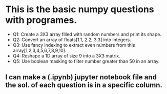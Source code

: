 # This is the basic numpy questions with programes.
- Q1: Create a 3X3 array filled with random numbers and print its shape.
- Q2: Convert an array of floats[1.1, 2.2, 3.3] into integers.
- Q3: Use fancy indexing to extract even numbers from this array[1,2,3,4,5,6,7,8,9,10].
- Q4: Reshape a 1D array of size 9 into a 3X3 matrix.
- Q5: Use boolean masking to filter number greater than 50 in an array.

## I can make a (.ipynb) jupyter notebook file and the sol. of each question is in a specific column.
